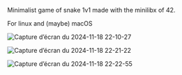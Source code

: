 Minimalist game of snake 1v1 made with the minilibx of 42.

For linux and (maybe) macOS

![Capture d’écran du 2024-11-18 22-10-27](https://github.com/user-attachments/assets/75ee41f5-ca7b-453e-91cd-467287f3b6fe)

![Capture d’écran du 2024-11-18 22-21-22](https://github.com/user-attachments/assets/67ba4178-17ce-4a37-9223-5bb1a3ef108d)

![Capture d’écran du 2024-11-18 22-22-55](https://github.com/user-attachments/assets/62c89f01-1451-4c44-b044-dfb54abd2c26)

